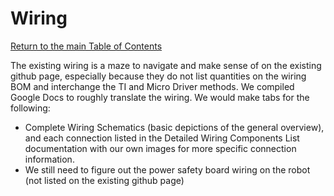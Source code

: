# Wiring
[Return to the main Table of Contents](https://github.com/EmiliaPsacharopoulos/Formatting#table-of-contents)

The existing wiring is a maze to navigate and make sense of on the existing github page, especially because they do not list quantities on the wiring BOM and interchange the TI and Micro Driver methods. We compiled Google Docs to roughly translate the wiring. We would make tabs for the following:
- Complete Wiring Schematics (basic depictions of the general overview), and each connection listed in the Detailed Wiring Components List documentation with our own images for more specific connection information.
- We still need to figure out the power safety board wiring on the robot (not listed on the existing github page)
